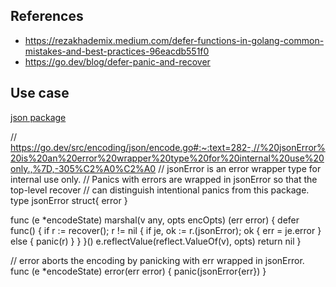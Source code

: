 ## References
- https://rezakhademix.medium.com/defer-functions-in-golang-common-mistakes-and-best-practices-96eacdb551f0
- https://go.dev/blog/defer-panic-and-recover

## Use case
[json package](https://pkg.go.dev/encoding/json)

// https://go.dev/src/encoding/json/encode.go#:~:text=282-,//%20jsonError%20is%20an%20error%20wrapper%20type%20for%20internal%20use%20only.,%7D,-305%C2%A0%C2%A0
// jsonError is an error wrapper type for internal use only.
// Panics with errors are wrapped in jsonError so that the top-level recover
// can distinguish intentional panics from this package.
type jsonError struct{ error }

func (e *encodeState) marshal(v any, opts encOpts) (err error) {
	defer func() {
		if r := recover(); r != nil {
			if je, ok := r.(jsonError); ok {
				err = je.error
			} else {
				panic(r)
			}
		}
	}()
	e.reflectValue(reflect.ValueOf(v), opts)
	return nil
}

// error aborts the encoding by panicking with err wrapped in jsonError.
func (e *encodeState) error(err error) {
	panic(jsonError{err})
}
